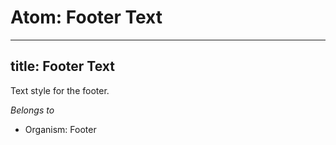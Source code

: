 # Atom: Footer Text
---
title: Footer Text
---
Text style for the footer.

*Belongs to*

* Organism: Footer
